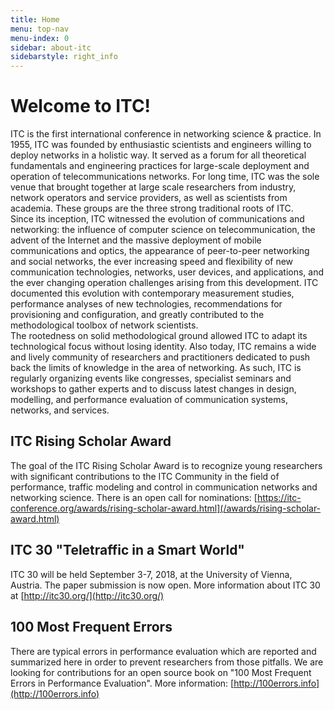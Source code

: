 ```yaml
---
title: Home
menu: top-nav
menu-index: 0
sidebar: about-itc
sidebarstyle: right_info
---
```



# Welcome to ITC!

ITC is the first international conference in networking science & practice. In 1955, ITC was founded by enthusiastic scientists and engineers willing to deploy networks in a holistic way. It served as a forum for all theoretical fundamentals and engineering practices for large-scale deployment and operation of telecommunications networks. For long time, ITC was the sole venue that brought together at large scale researchers from industry, network operators and service providers, as well as scientists from academia. These groups are the three strong traditional roots of ITC.<br/>
Since its inception, ITC witnessed the evolution of communications and networking: the influence of computer science on telecommunication, the advent of the Internet and the massive deployment of mobile communications and optics, the appearance of peer-to-peer networking and social networks, the ever increasing speed and flexibility of new communication technologies, networks, user devices, and applications, and the ever changing operation challenges arising from this development. ITC documented this evolution with contemporary measurement studies, performance analyses of new technologies, recommendations for provisioning and configuration, and greatly contributed to the methodological toolbox of network scientists.<br/>
The rootedness on solid methodological ground allowed ITC to adapt its technological focus without losing identity. Also today, ITC remains a wide and lively community of researchers and practitioners dedicated to push back the limits of knowledge in the area of networking. As such, ITC is regularly organizing events like congresses, specialist seminars and workshops to gather experts and to discuss latest changes in design, modelling, and performance evaluation of communication systems, networks, and services.


## ITC Rising Scholar Award

The goal of the ITC Rising Scholar Award  is to recognize young researchers with significant contributions to the ITC Community in the field of performance, traffic modeling and control in communication networks and networking science. There is an open call for nominations: [https://itc-conference.org/awards/rising-scholar-award.html](/awards/rising-scholar-award.html)

## ITC 30 "Teletraffic in a Smart World"

ITC 30 will be held September 3-7, 2018, at the University of Vienna, Austria. The paper submission is now open. More information about ITC 30 at [http://itc30.org/](http://itc30.org/)


## 100 Most Frequent Errors

There are typical errors in performance evaluation which are reported and summarized here in order to prevent researchers from those pitfalls. We are looking for contributions for an open source book on "100 Most Frequent Errors in Performance Evaluation". More information: [http://100errors.info](http://100errors.info)
